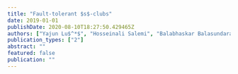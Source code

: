 ```yaml
---
title: "Fault-tolerant $s$-clubs"
date: 2019-01-01
publishDate: 2020-08-10T18:27:50.429465Z
authors: ["Yajun Lu$^*$", "Hosseinali Salemi", "Balabhaskar Balasundaram", "Austin L. Buchanan"]
publication_types: ["2"]
abstract: ""
featured: false
publication: ""
---
```


